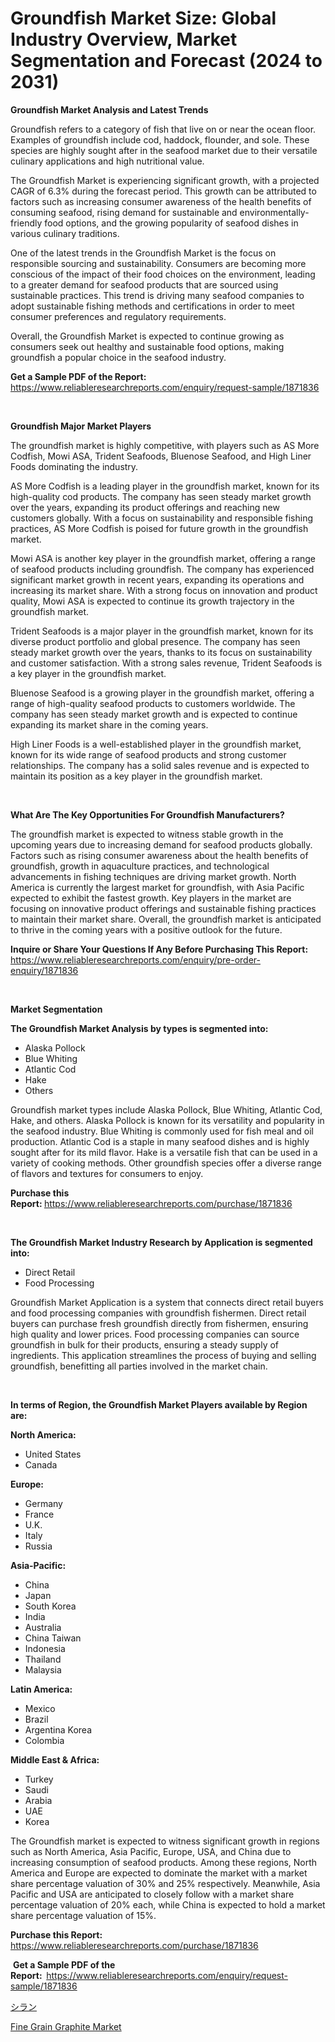 <p><h1>Groundfish Market Size: Global Industry Overview, Market Segmentation and Forecast (2024 to 2031)</h1></p><p><strong>Groundfish Market Analysis and Latest Trends</strong></p>
<p><p>Groundfish refers to a category of fish that live on or near the ocean floor. Examples of groundfish include cod, haddock, flounder, and sole. These species are highly sought after in the seafood market due to their versatile culinary applications and high nutritional value.</p><p>The Groundfish Market is experiencing significant growth, with a projected CAGR of 6.3% during the forecast period. This growth can be attributed to factors such as increasing consumer awareness of the health benefits of consuming seafood, rising demand for sustainable and environmentally-friendly food options, and the growing popularity of seafood dishes in various culinary traditions.</p><p>One of the latest trends in the Groundfish Market is the focus on responsible sourcing and sustainability. Consumers are becoming more conscious of the impact of their food choices on the environment, leading to a greater demand for seafood products that are sourced using sustainable practices. This trend is driving many seafood companies to adopt sustainable fishing methods and certifications in order to meet consumer preferences and regulatory requirements.</p><p>Overall, the Groundfish Market is expected to continue growing as consumers seek out healthy and sustainable food options, making groundfish a popular choice in the seafood industry.</p></p>
<p><strong>Get a Sample PDF of the Report:&nbsp;</strong> <a href="https://www.reliableresearchreports.com/enquiry/request-sample/1871836">https://www.reliableresearchreports.com/enquiry/request-sample/1871836</a></p>
<p>&nbsp;</p>
<p><strong>Groundfish Major Market Players</strong></p>
<p><p>The groundfish market is highly competitive, with players such as AS More Codfish, Mowi ASA, Trident Seafoods, Bluenose Seafood, and High Liner Foods dominating the industry. </p><p>AS More Codfish is a leading player in the groundfish market, known for its high-quality cod products. The company has seen steady market growth over the years, expanding its product offerings and reaching new customers globally. With a focus on sustainability and responsible fishing practices, AS More Codfish is poised for future growth in the groundfish market.</p><p>Mowi ASA is another key player in the groundfish market, offering a range of seafood products including groundfish. The company has experienced significant market growth in recent years, expanding its operations and increasing its market share. With a strong focus on innovation and product quality, Mowi ASA is expected to continue its growth trajectory in the groundfish market.</p><p>Trident Seafoods is a major player in the groundfish market, known for its diverse product portfolio and global presence. The company has seen steady market growth over the years, thanks to its focus on sustainability and customer satisfaction. With a strong sales revenue, Trident Seafoods is a key player in the groundfish market.</p><p>Bluenose Seafood is a growing player in the groundfish market, offering a range of high-quality seafood products to customers worldwide. The company has seen steady market growth and is expected to continue expanding its market share in the coming years.</p><p>High Liner Foods is a well-established player in the groundfish market, known for its wide range of seafood products and strong customer relationships. The company has a solid sales revenue and is expected to maintain its position as a key player in the groundfish market.</p></p>
<p>&nbsp;</p>
<p><strong>What Are The Key Opportunities For Groundfish Manufacturers?</strong></p>
<p><p>The groundfish market is expected to witness stable growth in the upcoming years due to increasing demand for seafood products globally. Factors such as rising consumer awareness about the health benefits of groundfish, growth in aquaculture practices, and technological advancements in fishing techniques are driving market growth. North America is currently the largest market for groundfish, with Asia Pacific expected to exhibit the fastest growth. Key players in the market are focusing on innovative product offerings and sustainable fishing practices to maintain their market share. Overall, the groundfish market is anticipated to thrive in the coming years with a positive outlook for the future.</p></p>
<p><strong>Inquire or Share Your Questions If Any Before Purchasing This Report:</strong> <a href="https://www.reliableresearchreports.com/enquiry/pre-order-enquiry/1871836">https://www.reliableresearchreports.com/enquiry/pre-order-enquiry/1871836</a></p>
<p>&nbsp;</p>
<p><strong>Market Segmentation</strong></p>
<p><strong>The Groundfish Market Analysis by types is segmented into:</strong></p>
<p><ul><li>Alaska Pollock</li><li>Blue Whiting</li><li>Atlantic Cod</li><li>Hake</li><li>Others</li></ul></p>
<p><p>Groundfish market types include Alaska Pollock, Blue Whiting, Atlantic Cod, Hake, and others. Alaska Pollock is known for its versatility and popularity in the seafood industry. Blue Whiting is commonly used for fish meal and oil production. Atlantic Cod is a staple in many seafood dishes and is highly sought after for its mild flavor. Hake is a versatile fish that can be used in a variety of cooking methods. Other groundfish species offer a diverse range of flavors and textures for consumers to enjoy.</p></p>
<p><strong>Purchase this Report:&nbsp;</strong><a href="https://www.reliableresearchreports.com/purchase/1871836">https://www.reliableresearchreports.com/purchase/1871836</a></p>
<p>&nbsp;</p>
<p><strong>The Groundfish Market Industry Research by Application is segmented into:</strong></p>
<p><ul><li>Direct Retail</li><li>Food Processing</li></ul></p>
<p><p>Groundfish Market Application is a system that connects direct retail buyers and food processing companies with groundfish fishermen. Direct retail buyers can purchase fresh groundfish directly from fishermen, ensuring high quality and lower prices. Food processing companies can source groundfish in bulk for their products, ensuring a steady supply of ingredients. This application streamlines the process of buying and selling groundfish, benefitting all parties involved in the market chain.</p></p>
<p>&nbsp;</p>
<p><strong>In terms of Region, the Groundfish Market Players available by Region are:</strong></p>
<p>
    <p> <strong> North America: </strong>
        <ul>
            <li>United States</li>
            <li>Canada</li>
        </ul>
        </p> 
    <p> <strong> Europe: </strong>
        <ul>
            <li>Germany</li>
            <li>France</li>
            <li>U.K.</li>
            <li>Italy</li>
            <li>Russia</li>
        </ul>
        </p> 
    <p> <strong> Asia-Pacific: </strong>
        <ul>
            <li>China</li>
            <li>Japan</li>
            <li>South Korea</li>
            <li>India</li>
            <li>Australia</li>
            <li>China Taiwan</li>
            <li>Indonesia</li>
            <li>Thailand</li>
            <li>Malaysia</li>
        </ul>
        </p> 
    <p> <strong> Latin America: </strong>
        <ul>
            <li>Mexico</li>
            <li>Brazil</li>
            <li>Argentina Korea</li>
            <li>Colombia</li>
        </ul>
        </p> 
    <p> <strong> Middle East & Africa: </strong>
        <ul>
            <li>Turkey</li>
            <li>Saudi</li>
            <li>Arabia</li>
            <li>UAE</li>
            <li>Korea</li>
        </ul>
    </p>
    </p>
<p><p>The Groundfish market is expected to witness significant growth in regions such as North America, Asia Pacific, Europe, USA, and China due to increasing consumption of seafood products. Among these regions, North America and Europe are expected to dominate the market with a market share percentage valuation of 30% and 25% respectively. Meanwhile, Asia Pacific and USA are anticipated to closely follow with a market share percentage valuation of 20% each, while China is expected to hold a market share percentage valuation of 15%.</p></p>
<p><strong>Purchase this Report: </strong><a href="https://www.reliableresearchreports.com/purchase/1871836">https://www.reliableresearchreports.com/purchase/1871836</a></p>
<p>&nbsp;<strong>Get a Sample PDF of the Report:&nbsp;&nbsp;</strong><a href="https://www.reliableresearchreports.com/enquiry/request-sample/1871836">https://www.reliableresearchreports.com/enquiry/request-sample/1871836</a></p>
<p><strong></strong></p>
<p><p><a href="https://github.com/one-cool-chick/Market-Research-Report-List-1/blob/main/874839217644.md">シラン</a></p><p><a href="https://glittery-fuchsia-86a.notion.site/Fine-Grain-Graphite-Market-Insights-Market-Players-and-Forecast-Till-2031-f18495e821224ba09fc1af92f3442f92">Fine Grain Graphite Market</a></p></p>